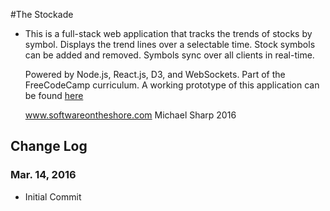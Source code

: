 #The Stockade
  * This is a full-stack web application that tracks the trends of stocks by symbol.
    Displays the trend lines over a selectable time. Stock symbols can be added and removed.
    Symbols sync over all clients in real-time.

    Powered by Node.js, React.js, D3, and WebSockets. Part of the FreeCodeCamp curriculum.
    A working prototype of this application can be found [here](http://the-stockade.herokuapp.com)

    www.softwareontheshore.com
    Michael Sharp 2016

## Change Log

### Mar. 14, 2016
  * Initial Commit
